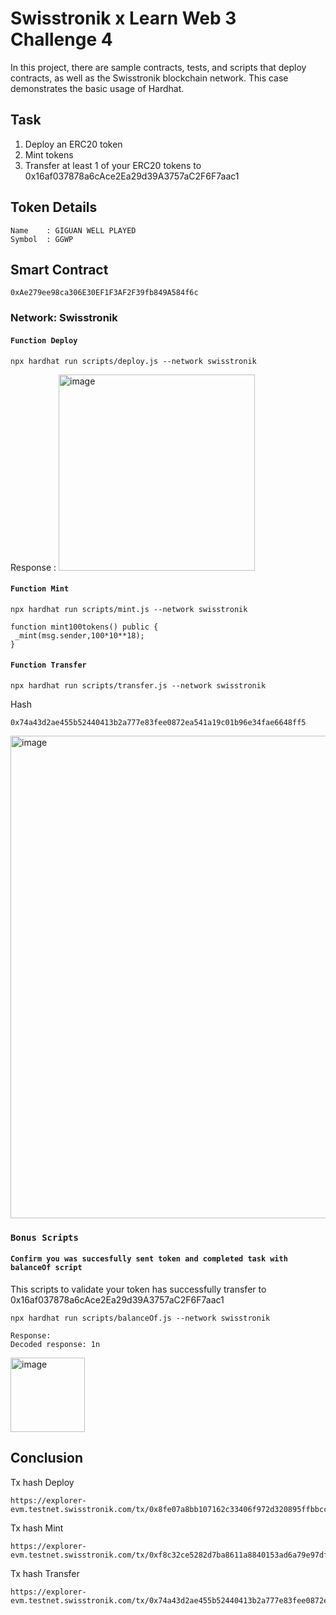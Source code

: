# Swisstronik x Learn Web 3 Challenge 4 

In this project, there are sample contracts, tests, and scripts that deploy contracts, as well as the Swisstronik blockchain network. This case demonstrates the basic usage of Hardhat.

## Task

1. Deploy an ERC20 token
2. Mint tokens
3. Transfer at least 1 of your ERC20 tokens to 0x16af037878a6cAce2Ea29d39A3757aC2F6F7aac1

## Token Details

```
Name    : GIGUAN WELL PLAYED
Symbol  : GGWP
```

## Smart Contract

```
0xAe279ee98ca306E30EF1F3AF2F39fb849A584f6c
```


### Network: Swisstronik


#### `Function Deploy`

```shell
npx hardhat run scripts/deploy.js --network swisstronik
```
Response :
<img width="314" alt="image" src="https://github.com/giguan00/LW3_x_Swisstronik_CodeChallenge4/assets/100979392/e54b065b-988d-468a-b50b-ff9133522919">

#### `Function Mint`

```shell
npx hardhat run scripts/mint.js --network swisstronik
```

```shell
function mint100tokens() public {
 _mint(msg.sender,100*10**18);
}
```

#### `Function Transfer`

```shell
npx hardhat run scripts/transfer.js --network swisstronik
```
Hash
```
0x74a43d2ae455b52440413b2a777e83fee0872ea541a19c01b96e34fae6648ff5
```
<img width="772" alt="image" src="https://github.com/giguan00/LW3_x_Swisstronik_CodeChallenge4/assets/100979392/8b744b64-427b-491b-a60d-1e73234955e6">



### `Bonus Scripts`

#### `Confirm you was succesfully sent token and completed task with balanceOf script`

This scripts to validate your token has successfully transfer to 0x16af037878a6cAce2Ea29d39A3757aC2F6F7aac1

```shell
npx hardhat run scripts/balanceOf.js --network swisstronik
```
```
Response:
Decoded response: 1n
```
<img width="119" alt="image" src="https://github.com/giguan00/LW3_x_Swisstronik_CodeChallenge4/assets/100979392/4a9fc041-6499-434f-a1e1-96f0e4e9b2ea">

## Conclusion

Tx hash Deploy
```
https://explorer-evm.testnet.swisstronik.com/tx/0x8fe07a8bb107162c33406f972d320895ffbbccdc59f6238cb236b4c9debedb7c
```

Tx hash Mint
```
https://explorer-evm.testnet.swisstronik.com/tx/0xf8c32ce5282d7ba8611a8840153ad6a79e97dfd59c195f18e5a222193bb36d20
```

Tx hash Transfer
```
https://explorer-evm.testnet.swisstronik.com/tx/0x74a43d2ae455b52440413b2a777e83fee0872ea541a19c01b96e34fae6648ff5
```

